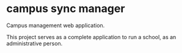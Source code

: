 # campus sync manager
Campus management web application.


This project serves as a complete application to run a school, as an administrative person. 

